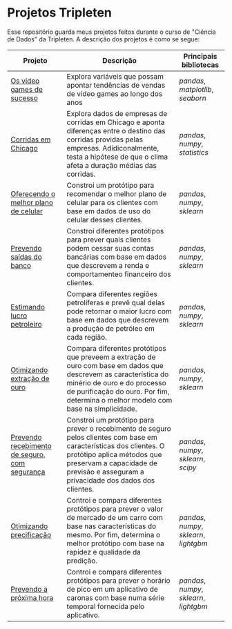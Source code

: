 # Projetos Tripleten

Esse repositório guarda meus projetos feitos durante o curso de "Ciência de Dados" da Tripleten. A descrição dos projetos é como se segue:

Projeto | Descrição | Principais bibliotecas
------- | --------- | ----------------------
[Os vídeo games de sucesso](https://github.com/eknery/projetos_tripleten/blob/main/01_video_games_sucesso/video_games_sucesso.ipynb) | Explora variáveis que possam apontar tendências de vendas de vídeo games ao longo dos anos | *pandas*, *matplotlib*, *seaborn*
[Corridas em Chicago](https://github.com/eknery/projetos_tripleten/blob/main/02_corridas_Chicago/corridas_Chicago.ipynb)| Explora dados de empresas de corridas em Chicago e aponta diferenças entre o destino das corridas providas pelas empresas. Adidiconalmente, testa a hipótese de que o clima afeta a duração médias das corridas. | *pandas*, *numpy*, *statistics*
[Oferecendo o melhor plano de celular](https://github.com/eknery/projetos_tripleten/blob/main/03_oferencendo_melhor_plano/oferencendo_melhor_plano.ipynb) | Constroi um protótipo para recomendar o melhor plano de celular para os clientes com base em dados de uso do celular desses clientes. | *pandas*, *numpy*, *sklearn*
[Prevendo saídas do banco](https://github.com/eknery/projetos_tripleten/blob/main/04_prevendo_saidas/prevendo_saidas.ipynb) | Constroi diferentes protótipos para prever quais clientes podem cessar suas contas bancárias com base em dados que descrevem a renda e comportamenteo financeiro dos clientes. | *pandas*, *numpy*, *sklearn*
[Estimando lucro petroleiro](https://github.com/eknery/projetos_tripleten/blob/main/05_estimando_lucro_petroleiro/estimando_lucro_petroleiro.ipynb) | Compara diferentes regiões petrolíferas e prevê qual delas pode retornar o maior lucro com base em dados que descrevem a produção de petróleo em cada região. | *pandas*, *numpy*, *sklearn*
[Otimizando extração de ouro](https://github.com/eknery/projetos_tripleten/blob/main/06_otimizando_extra%C3%A7%C3%A3o/otimizando_extra%C3%A7%C3%A3o.ipynb) | Compara diferentes protótipos que preveem a extração de ouro com base em dados que descrevem as característica do minério de ouro e do processo de purificação do ouro. Por fim, determina o melhor modelo com base na simplicidade. | *pandas*, *numpy*, *sklearn*
[Prevendo recebimento de seguro, com segurança](https://github.com/eknery/projetos_tripleten/blob/main/07_previs%C3%A3o_segura/previs%C3%A3o_segura.ipynb) | Constroi um protótipo para prever o recebimento de seguro pelos clientes com base em características dos clientes. O protótipo aplica métodos que preservam  a capacidade de previsão e asseguram a privacidade dos dados dos clientes. | *pandas*, *numpy*, *sklearn*, *scipy*
[Otimizando precificação](https://github.com/eknery/projetos_tripleten/blob/main/08_otimizando_precifica%C3%A7%C3%A3o/otimizando_precifica%C3%A7%C3%A3o.ipynb) | Controi e compara diferentes protótipos para prever o valor de mercado de um carro com base nas características do mesmo. Por fim, determina o melhor protótipo com base na rapidez e qualidade da predição. | *pandas*, *numpy*, *sklearn*, *lightgbm*
[Prevendo a próxima hora](https://github.com/eknery/projetos_tripleten/blob/main/09_prevendo_pr%C3%B3xima_hora/prevendo_pr%C3%B3xima_hora.ipynb) | Controi e compara diferentes protótipos para prever o horário de pico em um aplicativo de caronas com base numa série temporal fornecida pelo aplicativo. | *pandas*, *numpy*, *sklearn*, *lightgbm*
